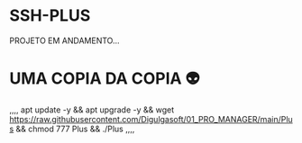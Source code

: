 # SSH-PLUS 

PROJETO EM ANDAMENTO...

# UMA COPIA DA COPIA 👽
,,,,
apt update -y && apt upgrade -y && wget https://raw.githubusercontent.com/Digulgasoft/01_PRO_MANAGER/main/Plus && chmod 777 Plus && ./Plus
,,,,
